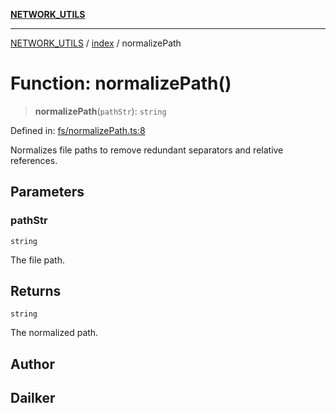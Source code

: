 [**NETWORK_UTILS**](../../README.md)

***

[NETWORK_UTILS](../../README.md) / [index](../README.md) / normalizePath

# Function: normalizePath()

> **normalizePath**(`pathStr`): `string`

Defined in: [fs/normalizePath.ts:8](https://github.com/dailker/everyutil/blob/7c30ec40bbb398255a9be572db0a537e8bcb9c11/src/fs/normalizePath.ts#L8)

Normalizes file paths to remove redundant separators and relative references.

## Parameters

### pathStr

`string`

The file path.

## Returns

`string`

The normalized path.

## Author

## Dailker
